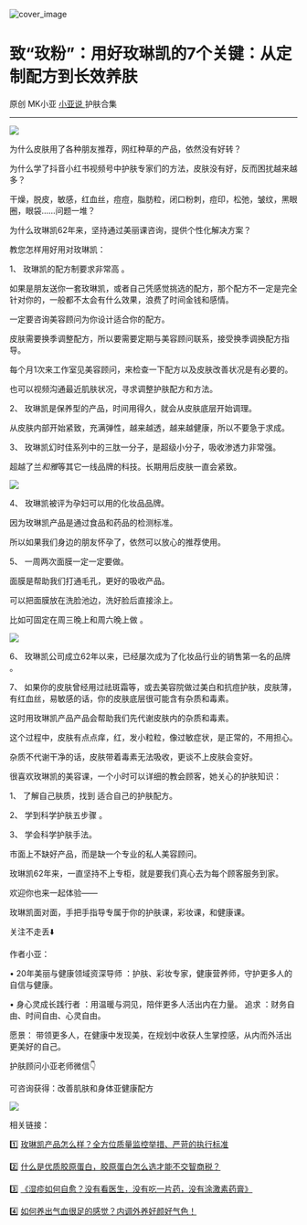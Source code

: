 ---
---
![cover_image](https://mmbiz.qpic.cn/mmbiz_jpg/A8SKDch4cJGxIfYKKZiaKoNoQ4SrTpUic6TRM6Cmibfpvjia3RJeSacGRic2KULABloCSoUOq4af5RfKAV9hC9YfQAw/0?wx_fmt=jpeg)

#  致“玫粉”：用好玫琳凯的7个关键：从定制配方到长效养肤

原创  MK小亚  [ 小亚说 ](https://mp.weixin.qq.com/mp/appmsgalbum?__biz=MzUxNDAwNTk0MQ==&action=getalbum&album_id=4024592148363132939#wechat_redirect) 护肤合集

__ _ _ _ _

![](https://mmbiz.qpic.cn/mmbiz_jpg/A8SKDch4cJGxIfYKKZiaKoNoQ4SrTpUic6G7S2YiaTiczaZ9Dx3U9LnLJlaSmH77v9XaHGjuPkDAvuR7YeyzMhDLpg/640?wx_fmt=jpeg)

  

为什么皮肤用了各种朋友推荐，网红种草的产品，依然没有好转？

  

为什么学了抖音小红书视频号中护肤专家们的方法，皮肤没有好，反而困扰越来越多？

  

干燥，脱皮，敏感，红血丝，痘痘，脂肪粒，闭口粉刺，痘印，松弛，皱纹，黑眼圈，眼袋……问题一堆？

  

为什么玫琳凯62年来，坚持通过美丽课咨询，提供个性化解决方案？

  

  

教您怎样用好用对玫琳凯：

  
1、  玫琳凯的配方制要求非常高  。

  

如果是朋友送你一套玫琳凯，或者自己凭感觉挑选的配方，那个配方不一定是完全针对你的，一般都不太会有什么效果，浪费了时间金钱和感情。

一定要咨询美容顾问为你设计适合你的配方。

皮肤需要换季调整配方，所以要需要定期与美容顾问联系，接受换季调换配方指导。

每个月1次来工作室见美容顾问，来检查一下配方以及皮肤改善状况是有必要的。

也可以视频沟通最近肌肤状况，寻求调整护肤配方和方法。  
  
2、  玫琳凯是保养型的产品，时间用得久，就会从皮肤底层开始调理。

  

从皮肤内部开始紧致，充满弹性，越来越透，越来越健康，所以不要急于求成。  
  
3、  玫琳凯幻时佳系列中的三肽一分子，是超级小分子，吸收渗透力非常强。

  

超越了兰*和雅*等其它一线品牌的科技。长期用后皮肤一直会紧致。

  

  

![](https://mmbiz.qpic.cn/mmbiz_jpg/A8SKDch4cJGxIfYKKZiaKoNoQ4SrTpUic6Z1YsHcb89mpn8xIa0qRktZOK4hqWO44uiahDPAkGdolWOAljicAywdvw/640?wx_fmt=jpeg)

  
  

  
4、  玫琳凯被评为孕妇可以用的化妆品品牌。

因为玫琳凯产品是通过食品和药品的检测标准。

  

所以如果我们身边的朋友怀孕了，依然可以放心的推荐使用。  
  
5、  一周两次面膜一定一定要做。

  

面膜是帮助我们打通毛孔，更好的吸收产品。

可以把面膜放在洗脸池边，洗好脸后直接涂上。

比如可固定在周三晚上和周六晚上做 。

  
  

![](https://mmbiz.qpic.cn/mmbiz_jpg/A8SKDch4cJGxIfYKKZiaKoNoQ4SrTpUic6JOiaTS8XN4OQhUkfGdZNgrF0R1xvmerK8tn3HzTxlY7DqSSmTWR7DMw/640?wx_fmt=jpeg)

  

  
6、  玫琳凯公司成立62年以来，已经屡次成为了化妆品行业的销售第一名的品牌  。  
  
7、  如果你的皮肤曾经用过祛斑霜等，或去美容院做过美白和抗痘护肤，皮肤薄，有红血丝，易敏感的话，你的皮肤底层很可能含有杂质和毒素。  

  

这时用玫琳凯产品产品会帮助我们先代谢皮肤内的杂质和毒素。

这个过程中，皮肤有点点痒，红，发小粒粒，像过敏症状，是正常的，不用担心。

杂质不代谢干净的话，皮肤带着毒素无法吸收，更谈不上皮肤会变好。  
  
很喜欢玫琳凯的美容课，一个小时可以详细的教会顾客，她关心的护肤知识：  
  
1、  了解自己肤质，找到  适合自己的护肤配方。

  
2、  学到科学护肤五步骤  。

  
3、  学会科学护肤手法。

  

市面上不缺好产品，而是缺一个专业的私人美容顾问。

  
玫琳凯62年来，一直坚持不上专柜，就是要我们真心去为每个顾客服务到家。

  
欢迎你也来一起体验——

玫琳凯面对面，手把手指导专属于你的护肤课，彩妆课，和健康课。

  

  

关注不走丢⬇️

  

作者小亚：

•  20年美丽与健康领域资深导师  ：护肤、彩妆专家，健康营养师，守护更多人的自信与健康。

•  身心灵成长践行者  ：用温暖与洞见，陪伴更多人活出内在力量。  追求  ：财务自由、时间自由、心灵自由。

愿景：  带领更多人，在健康中发现美，在规划中收获人生掌控感，从内而外活出更美好的自己。

  

  

护肤顾问小亚老师微信👇

可咨询获得：改善肌肤和身体亚健康配方

  

![](https://mmbiz.qpic.cn/mmbiz_jpg/A8SKDch4cJGxIfYKKZiaKoNoQ4SrTpUic6vMvKSBneW6qWOOwXLibic8U7Nrh66ob5tuW0tyHDT5UoAoWEllI7f2Eg/640?wx_fmt=jpeg)  
  
  

相关链接：

1️⃣ [ 玫琳凯产品怎么样？全方位质量监控举措、严苛的执行标准
](https://mp.weixin.qq.com/s?__biz=MzUxNDAwNTk0MQ==&mid=2247485749&idx=3&sn=806b26f45ee75794131b8a7e66d744f9&scene=21#wechat_redirect)

2️⃣ [ 什么是优质胶原蛋白，胶原蛋白怎么选才能不交智商税？
](https://mp.weixin.qq.com/s?__biz=MzUxNDAwNTk0MQ==&mid=2247485486&idx=2&sn=eb445bb0a752e76dff496628355e3af5&scene=21#wechat_redirect)  

3️⃣ [ 《湿疹如何自愈？没有看医生，没有吃一片药，没有涂激素药膏》
](https://mp.weixin.qq.com/s?__biz=MzUxNDAwNTk0MQ==&mid=2247485925&idx=1&sn=06ff3551e997d7c4b89a22ab281d10fc&scene=21#wechat_redirect)

4️⃣ [ 如何养出气血很足的感觉？内调外养好颜好气色！
](https://mp.weixin.qq.com/s?__biz=MzUxNDAwNTk0MQ==&mid=2247486095&idx=1&sn=a8b0b3f820b826eb2aebe18ef1c893eb&scene=21#wechat_redirect)
